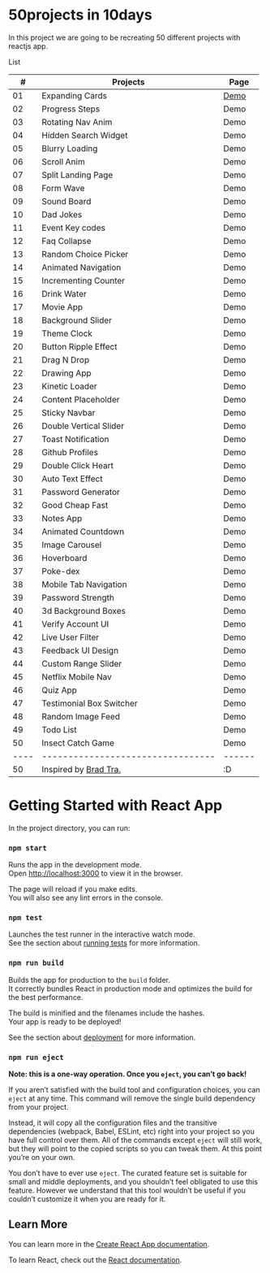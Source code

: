 

# 50projects in 10days

In this project we are going to be recreating 50 different projects with reactjs app.

List

| #  |         Projects                | Page |
|----|---------------------------------|------|
| 01 |       Expanding Cards           | [Demo](https://arolisg.github.io/50projects-in-10days/#/expandingcards) |
| 02 |       Progress Steps            | Demo |
| 03 |       Rotating Nav Anim         | Demo |
| 04 |      Hidden Search Widget       | Demo |
| 05 |	    Blurry Loading	           | Demo |
| 06 |	    Scroll Anim      	       | Demo |
| 07 |	    Split Landing Page         | Demo |
| 08 |	    Form Wave	               | Demo |
| 09 |	    Sound Board	               | Demo |
| 10 |	    Dad Jokes	               | Demo |
| 11 |	    Event Key codes	           | Demo |
| 12 |	    Faq Collapse	           | Demo |
| 13 |	    Random Choice Picker	   | Demo |
| 14 |	    Animated Navigation	       | Demo |
| 15 |	    Incrementing Counter	   | Demo |
| 16 |	    Drink Water	               | Demo |
| 17 |	    Movie App	               | Demo |
| 18 |	    Background Slider	       | Demo |
| 19 |	    Theme Clock	               | Demo |
| 20 |	    Button Ripple Effect	   | Demo |
| 21 |	    Drag N Drop	               | Demo |
| 22 |	    Drawing App	               | Demo |
| 23 |	    Kinetic Loader	           | Demo |
| 24 | 	    Content Placeholder	       | Demo |
| 25 |	    Sticky Navbar	           | Demo |
| 26 |	    Double Vertical Slider	   | Demo |
| 27 |	    Toast Notification	       | Demo |
| 28 |	    Github Profiles	           | Demo |
| 29 |	    Double Click Heart	       | Demo |
| 30 |	    Auto Text Effect	       | Demo |
| 31 |	    Password Generator	       | Demo |
| 32 |	    Good Cheap Fast	           | Demo |
| 33 |	    Notes App	               | Demo |
| 34 |	    Animated Countdown	       | Demo |
| 35 |	    Image Carousel	           | Demo |
| 36 |	    Hoverboard	               | Demo |
| 37 |	    Poke-dex	               | Demo |
| 38 |	    Mobile Tab Navigation	   | Demo |
| 39 |	    Password Strength          | Demo |
| 40 |	    3d Background Boxes	       | Demo |
| 41 |	    Verify Account UI	       | Demo |
| 42 |	    Live User Filter	       | Demo |
| 43 |	    Feedback UI Design	       | Demo |
| 44 |	    Custom Range Slider	       | Demo |
| 45 |	    Netflix Mobile Nav         | Demo |
| 46 |	    Quiz App	               | Demo |
| 47 |	    Testimonial Box Switcher   | Demo |
| 48 |	    Random Image Feed	       | Demo |
| 49 |	    Todo List	               | Demo |
| 50 |	    Insect Catch Game	       | Demo |
|----|---------------------------------|------|
| 50 |	    Inspired by [Brad Tra.](https://github.com/bradtraversy/50projects50days)       | :D |


# Getting Started with React App

In the project directory, you can run:

### `npm start`

Runs the app in the development mode.\
Open [http://localhost:3000](http://localhost:3000) to view it in the browser.

The page will reload if you make edits.\
You will also see any lint errors in the console.

### `npm test`

Launches the test runner in the interactive watch mode.\
See the section about [running tests](https://facebook.github.io/create-react-app/docs/running-tests) for more information.

### `npm run build`

Builds the app for production to the `build` folder.\
It correctly bundles React in production mode and optimizes the build for the best performance.

The build is minified and the filenames include the hashes.\
Your app is ready to be deployed!

See the section about [deployment](https://facebook.github.io/create-react-app/docs/deployment) for more information.

### `npm run eject`

**Note: this is a one-way operation. Once you `eject`, you can’t go back!**

If you aren’t satisfied with the build tool and configuration choices, you can `eject` at any time. This command will remove the single build dependency from your project.

Instead, it will copy all the configuration files and the transitive dependencies (webpack, Babel, ESLint, etc) right into your project so you have full control over them. All of the commands except `eject` will still work, but they will point to the copied scripts so you can tweak them. At this point you’re on your own.

You don’t have to ever use `eject`. The curated feature set is suitable for small and middle deployments, and you shouldn’t feel obligated to use this feature. However we understand that this tool wouldn’t be useful if you couldn’t customize it when you are ready for it.

## Learn More

You can learn more in the [Create React App documentation](https://facebook.github.io/create-react-app/docs/getting-started).

To learn React, check out the [React documentation](https://reactjs.org/).
